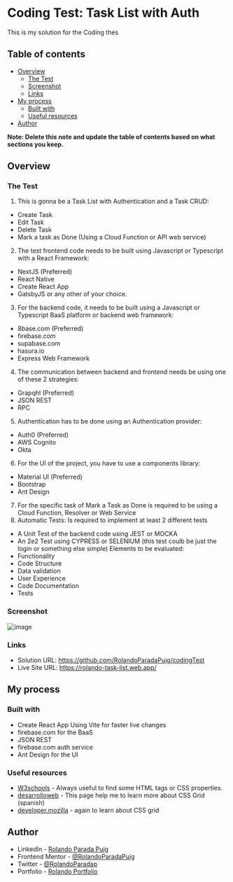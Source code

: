 # Coding Test: Task List with Auth

This is my solution for the Coding thes

## Table of contents

- [Overview](#overview)
  - [The Test](#the-Test)
  - [Screenshot](#screenshot)
  - [Links](#links)
- [My process](#my-process)
  - [Built with](#built-with)
  - [Useful resources](#useful-resources)
- [Author](#author)

**Note: Delete this note and update the table of contents based on what sections you keep.**

## Overview

### The Test

1) This is gonna be a Task List with Authentication and a Task CRUD:
- Create Task
- Edit Task
- Delete Task
- Mark a task as Done (Using a Cloud Function or API web service)
2) The test frontend code needs to be built using Javascript or Typescript with a
React Framework:
- NextJS (Preferred)
- React Native
- Create React App
- GatsbyJS or any other of your choice.
3) For the backend code, it needs to be built using a Javascript or Typescript
BaaS platform or backend web framework:
- 8base.com (Preferred)
- firebase.com
- supabase.com
- hasura.io
- Express Web Framework
4) The communication between backend and frontend needs be using one of
these 2 strategies:
- Grapqhl (Preferred)
- JSON REST
- RPC
5) Authentication has to be done using an Authentication provider:
- Auth0 (Preferred)
- AWS Cognito
- Okta
6) For the UI of the project, you have to use a components library:
- Material UI (Preferred)
- Bootstrap
- Ant Design
7) For the specific task of Mark a Task as Done is required to be using a Cloud
Function, Resolver or Web Service
8) Automatic Tests: Is required to implement at least 2 different tests
- A Unit Test of the backend code using JEST or MOCKA
- An 2e2 Test using CYPRESS or SELENIUM (this test coulb be just the login
or something else simple)
Elements to be evaluated:
- Functionality
- Code Structure
- Data validation
- User Experience
- Code Documentation
- Tests


### Screenshot

![image](https://user-images.githubusercontent.com/33847751/181681166-804d2703-d40b-40e7-901f-632516947d8c.png)


### Links

- Solution URL: https://github.com/RolandoParadaPuig/codingTest
- Live Site URL: https://rolando-task-list.web.app/

## My process

### Built with

- Create React App Using Vite for faster live changes
- firebase.com for the BaaS
- JSON REST 
- firebase.com auth service
- Ant Design for the UI


### Useful resources

- [W3schools](https://www.w3schools.com/) - Always useful to find some HTML tags or CSS properties.
- [desarrolloweb](https://desarrolloweb.com/articulos/ajustar-filas-columnas-rejilla-css-grid) - This page help me to learn more about CSS Grid (spanish)
- [developer.mozilla](https://developer.mozilla.org/es/docs/Web/CSS/CSS_Grid_Layout) - again to learn about CSS grid 


## Author

- LinkedIn - [Rolando Parada Puig](https://www.linkedin.com/in/rolando-parada-puig)
- Frontend Mentor - [@RolandoParadaPuig](https://www.frontendmentor.io/profile/RolandoParadaPuig)
- Twitter - [@RolandoParadap](https://twitter.com/RolandoParadap)
- Portfolio - [Rolando Portfolio](https://rolando-portfolio.web.app/)
